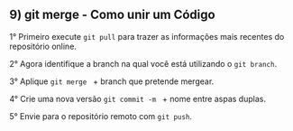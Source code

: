 ## 9) git merge - Como unir um Código

1° Primeiro execute `git pull` para trazer as informações mais recentes do repositório online.

2° Agora identifique a branch na qual você está utilizando o `git branch`.

3° Aplique `git merge ` + branch que pretende mergear.

4° Crie uma nova versão `git commit -m ` + nome entre aspas duplas.

5° Envie para o repositório remoto com `git push`.
